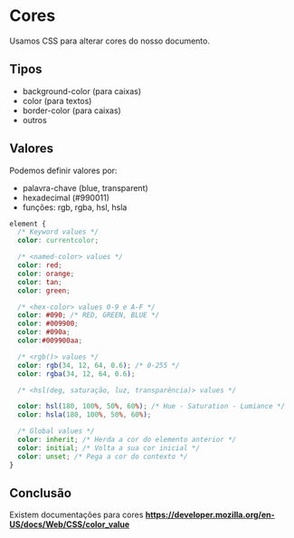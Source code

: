 # Cores

Usamos CSS para alterar cores do nosso documento.

## Tipos

* background-color (para caixas)
* color (para textos)
* border-color (para caixas)
* outros

## Valores

Podemos definir valores por:

* palavra-chave (blue, transparent)
* hexadecimal (#990011)
* funções: rgb, rgba, hsl, hsla

```css
element {
  /* Keyword values */
  color: currentcolor;

  /* <named-color> values */
  color: red;
  color: orange;
  color: tan;
  color: green;

  /* <hex-color> values 0-9 e A-F */
  color: #090; /* RED, GREEN, BLUE */
  color: #009900;
  color: #090a;
  color:#009900aa;

  /* <rgb()> values */
  color: rgb(34, 12, 64, 0.6); /* 0-255 */
  color: rgba(34, 12, 64, 0.6);

  /* <hsl(deg, saturação, luz, transparência)> values */

  color: hsl(180, 100%, 50%, 60%); /* Hue - Saturation - Lumiance */
  color: hsla(180, 100%, 50%, 60%);

  /* Global values */
  color: inherit; /* Herda a cor do elemento anterior */
  color: initial; /* Volta a sua cor inicial */
  color: unset; /* Pega a cor do contexto */
}
```

## Conclusão

Existem documentações para cores
**https://developer.mozilla.org/en-US/docs/Web/CSS/color_value**

